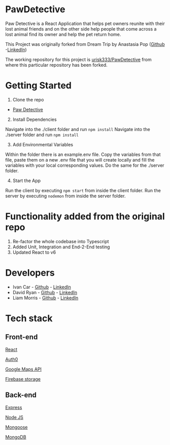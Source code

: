 # PawDetective

Paw Detective is a React Application that helps pet owners reunite with their lost animal friends and on the other side help people that come across a lost animal find its owner and help the pet return home.

This Project was originally forked from Dream Trip by Anastasia Pop ([Github](https://github.com/Natasa410) -[LinkedIn](https://www.linkedin.com/in/anastasia-papaioannou410/))

The working repository for this project is [urisk333/PawDetective](https://github.com/urisk333/PawDetective) from where this particular repository has been forked.


# Getting Started

1. Clone the repo

 - [Paw Detective](https://github.com/urisk333/PawDetective)

2. Install Dependencies 

Navigate into the ./client folder and run ```npm install```
Navigate into the ./server folder and run ```npm install```

3. Add Environmental Variables

Within the folder there is an example.env file. Copy the variables from that file, paste them on a new .env file that you will create locally and fill the variables with your local corresponding values.
Do the same for the ./server folder.

4. Start the App

Run the client by executing ```npm start``` from inside the client folder. Run the server by executing ```nodemon``` from inside the server folder.


# Functionality added from the original repo

1. Re-factor the whole codebase into Typescript
2. Added Unit, Integration and End-2-End testing
3. Updated React to v6

# Developers
- Ivan Car - [Github](https://github.com/urisk333) - [LinkedIn](https://www.linkedin.com/in/ivan-car/)
- David Ryan - [Github](https://github.com/djr319) - [LinkedIn](https://www.linkedin.com/in/pilotdavidryan/)
- Liam Morris - [Github](https://github.com/Aothe) - [LinkedIn](https://github.com/Aothe)


# Tech stack

## Front-end

[React](https://reactjs.org/)

[Auth0](https://auth0.com/)

[Google Maps API](https://developers.google.com/maps)

[Firebase storage](https://firebase.google.com/)

## Back-end

[Express](https://expressjs.com/)

[Node JS](https://nodejs.org/en/)

[Mongoose](https://mongoosejs.com/)

[MongoDB](https://www.mongodb.com/)
